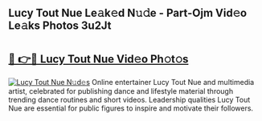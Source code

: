 ## Lucy Tout Nue Le𝚊k𝚎d N𝚞𝚍e - Part-Ojm Vid𝚎o Le𝚊ks Photos 3u2Jt

# <h2><a href="http://fb5f6d.evod.top/?m=Lucy+Tout+Nue">🔗 👉🔴 Lucy Tout Nue Vid𝚎o Ph𝚘t𝚘s</a></h2>

[![Lucy Tout Nue N𝚞d𝚎s](https://i.imgur.com/8V9OHl7.gif)](http://fb5f6d.evod.top/?m=Lucy+Tout+Nue)
Online entertainer Lucy Tout Nue and multimedia artist, celebrated for publishing dance and lifestyle material through trending dance routines and short videos. Leadership qualities Lucy Tout Nue are essential for public figures to inspire and motivate their followers. 
